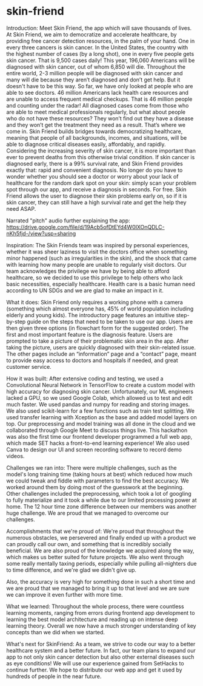 # skin-friend
Introduction: 
Meet Skin Friend, the app which will save thousands of lives. At Skin Friend, we aim to democratize and accelerate healthcare, by providing free cancer detection resources, in the palm of your hand. One in every three cancers is skin cancer. In the United States, the country with the highest number of cases (by a long shot), one in every five people gets skin cancer. That is 9,500 cases daily! This year, 196,060 Americans will be diagnosed with skin cancer, out of whom 6,850 will die. Throughout the entire world, 2-3 million people will be diagnosed with skin cancer and many will die because they aren’t diagnosed and don’t get help. But it doesn't have to be this way. So far, we have only looked at people who are able to see doctors. 46 million Americans lack health care resources and are unable to access frequent medical checkups. That is 46 million people and counting under the radar! All diagnosed cases come from those who are able to meet medical professionals regularly, but what about people who do not have these resources? They won’t find out they have a disease and they won’t get the treatment they need as a result. That’s where we come in. Skin Friend builds bridges towards democratizing healthcare, meaning that people of all backgrounds, incomes, and situations, will be able to diagnose critical diseases easily, affordably, and rapidly. Considering the increasing severity of skin cancer, it is more important than ever to prevent deaths from this otherwise trivial condition. If skin cancer is diagnosed early, there is a 99% survival rate, and Skin Friend provides exactly that: rapid and convenient diagnosis. No longer do you have to wonder whether you should see a doctor or worry about your lack of healthcare for the random dark spot on your skin: simply scan your problem spot through our app, and receive a diagnosis in seconds. For free. Skin Friend allows the user to diagnose their skin problems early on, so if it is skin cancer, they can still have a high survival rate and get the help they need ASAP.

Narrated "pitch" audio further explaining the app: https://drive.google.com/file/d/19Acb5ofDtEYd4W0IXOnQDLC-nKh5fjd-/view?usp=sharing

Inspiration: 
The Skin Friends team was inspired by personal experiences, whether it was sheer laziness to visit the doctors office when something minor happened (such as irregularities in the skin), and the shock that came with learning how many people are unable to regularly visit doctors. Our team acknowledges the privilege we have by being able to afford healthcare, so we decided to use this privilege to help others who lack basic necessities, especially healthcare. Health care is a basic human need according to UN SDGs and we are glad to make an impact in it.

What it does: 
Skin Friend only requires a working phone with a camera (something which almost everyone has, 45% of world population including elderly and young kids). The introductory page features an intuitive step-by-step guide on the steps that need to be taken to use our app. Users are then given three options (in flowchart form for the suggested order). The first and most important feature is the diagnosis feature. Users are prompted to take a picture of their problematic skin area in the app. After taking the picture, users are quickly diagnosed with their skin-related issue. The other pages include an “information” page and a “contact” page, meant to provide easy access to doctors and hospitals if needed, and great customer service.

How it was built: 
After extensive coding and testing, we used a Convolutional Neural Network in TensorFlow to create a custom model with high accuracy for diagnosing skin cancer. Unfortunately, our ML engineers lacked a GPU, so we used Google Colab, which allowed us to test and edit much faster. We used pandas and numpy for reading and storing images. We also used scikit-learn for a few functions such as train test splitting. We used transfer learning with Xception as the base and added model layers on top. Our preprocessing and model training was all done in the cloud and we collaborated through Google Meet to discuss things live. This hackathon was also the first time our frontend developer programmed a full web app, which made SET hacks a front-to-end learning experience! We also used Canva to design our UI and screen recording software to record demo videos.

Challenges we ran into: 
There were multiple challenges, such as the model's long training time (taking hours at best) which reduced how much we could tweak and fiddle with parameters to find the best accuracy. We worked around them by doing most of the guesswork at the beginning. Other challenges included the preprocessing, which took a lot of googling to fully materialize and it took a while due to our limited processing power at home. The 12 hour time zone difference between our members was another huge challenge. We are proud that we managed to overcome our challenges.

Accomplishments that we're proud of: 
We're proud that throughout the numerous obstacles, we persevered and finally ended up with a product we can proudly call our own, and something that is incredibly socially beneficial. We are also proud of the knowledge we acquired along the way, which makes us better suited for future projects. We also went through some really mentally taxing periods, especially while pulling all-nighters due to time difference, and we're glad we didn't give up.

Also, the accuracy is very high for something done in such a short time and we are proud that we managed to bring it up to that level and we are sure we can improve it even further with more time.

What we learned: 
Throughout the whole process, there were countless learning moments, ranging from errors during frontend app development to learning the best model architecture and reading up on intense deep learning theory. Overall we now have a much stronger understanding of key concepts than we did when we started.

What's next for SkinFriend: 
As a team, we strive to code our way to a better healthcare system and a better future. In fact, our team plans to expand our app to not only skin cancer detection but also other external diseases such as eye conditions! We will use our experience gained from SetHacks to continue further. We hope to distribute our web app and get it used by hundreds of people in the near future.
